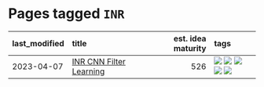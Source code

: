 # Pages tagged `INR`

|last_modified|title|est. idea maturity|tags
|:---|:---|---:|:---|
|2023-04-07|[INR CNN Filter Learning](../INR_CNN_filter_learning.md)|526|[![](https://img.shields.io/badge/tag-CNN-274569)](../tags/CNN.md) [![](https://img.shields.io/badge/tag-INR-fe6d78)](../tags/INR.md) [![](https://img.shields.io/badge/tag-deep_learning-4377c4)](../tags/deep_learning.md) [![](https://img.shields.io/badge/tag-experimental-77485f)](../tags/experimental.md) [![](https://img.shields.io/badge/tag-filter_learning-b443ff)](../tags/filter_learning.md)|